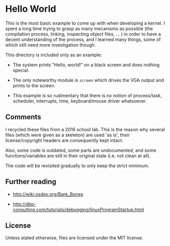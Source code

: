 # Hello World

This is the most basic example to come up with when developing a kernel.
I spent a long time trying to grasp as many mecanisms as possible (the 
compilation process, linking, inspecting object files, ... ) in order to have 
a decent understanding of the process, and I learned many things, some of which 
still need more investigation though.

This directory is included only as an example:

* The system prints "Hello, world!" on a black screen and does nothing special.

* The only noteworthy module is `screen` which drives the VGA output and prints
to the screen.

* This example is so rudimentary that there is no notion of process/task, 
scheduler, interrupts, time, keyboard/mouse driver whatsoever.

## Comments

I recycled these files from a 2016 school lab. This is the reason why 
several files (which were given as a skeleton) are used 'as is', their
license/copyright headers are consequently kept intact. 

Also, some code is outdated, some parts are undocumented, and some
functions/variables are still in their original state (i.e. not clean at all). 

The code will be revisited gradually to only keep the strict minimum.

## Further reading

* http://wiki.osdev.org/Bare_Bones

* http://dbp-consulting.com/tutorials/debugging/linuxProgramStartup.html

## License

Unless stated otherwise, files are licensed under the MIT license.

